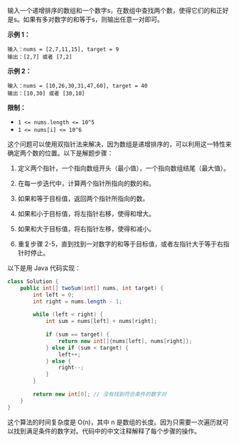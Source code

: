 输入一个递增排序的数组和一个数字s，在数组中查找两个数，使得它们的和正好是s。如果有多对数字的和等于s，则输出任意一对即可。

 

**示例 1：**

```
输入：nums = [2,7,11,15], target = 9
输出：[2,7] 或者 [7,2]
```

**示例 2：**

```
输入：nums = [10,26,30,31,47,60], target = 40
输出：[10,30] 或者 [30,10]
```

 

**限制：**

- `1 <= nums.length <= 10^5`
- `1 <= nums[i] <= 10^6`



这个问题可以使用双指针法来解决，因为数组是递增排序的，可以利用这一特性来确定两个数的位置。以下是解题步骤：

1. 定义两个指针，一个指向数组开头（最小值），一个指向数组结尾（最大值）。

2. 在每一步迭代中，计算两个指针所指向的数的和。

3. 如果和等于目标值，返回两个指针所指向的数。

4. 如果和小于目标值，将左指针右移，使得和增大。

5. 如果和大于目标值，将右指针左移，使得和减小。

6. 重复步骤 2-5，直到找到一对数字的和等于目标值，或者左指针大于等于右指针时停止。

以下是用 Java 代码实现：

```java
class Solution {
    public int[] twoSum(int[] nums, int target) {
        int left = 0;
        int right = nums.length - 1;
        
        while (left < right) {
            int sum = nums[left] + nums[right];
            
            if (sum == target) {
                return new int[]{nums[left], nums[right]};
            } else if (sum < target) {
                left++;
            } else {
                right--;
            }
        }
        
        return new int[0]; // 没有找到符合条件的数字对
    }
}
```

这个算法的时间复杂度是 O(n)，其中 n 是数组的长度。因为只需要一次遍历就可以找到满足条件的数字对。代码中的中文注释解释了每个步骤的操作。